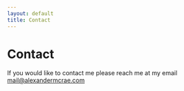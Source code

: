 ```yaml
---
layout: default
title: Contact
---
```


# Contact

If you would like to contact me please reach me at my email mail@alexandermcrae.com